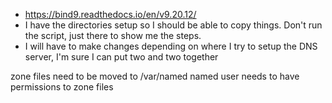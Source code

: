 - https://bind9.readthedocs.io/en/v9.20.12/
- I have the directories setup so I should be able to copy things. Don't run the script, just there to show me the steps.
- I will have to make changes depending on where I try to setup the DNS server, I'm sure I can put two and two together

zone files need to be moved to /var/named
named user needs to have permissions to zone files
